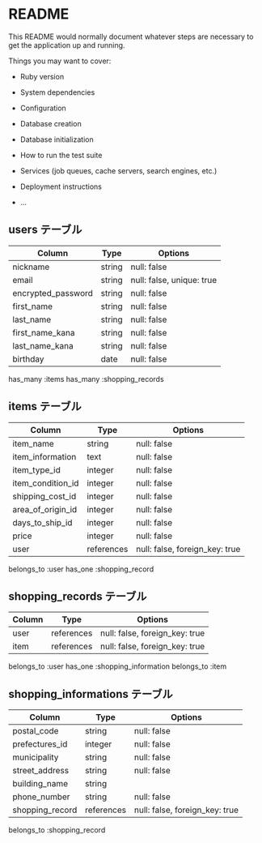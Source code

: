 # README

This README would normally document whatever steps are necessary to get the
application up and running.

Things you may want to cover:

* Ruby version

* System dependencies

* Configuration

* Database creation

* Database initialization

* How to run the test suite

* Services (job queues, cache servers, search engines, etc.)

* Deployment instructions

* ...


## users テーブル
| Column             | Type   | Options     |
| ------------------ | ------ | ----------- |
| nickname           | string | null: false |
| email              | string | null: false, unique: true |
| encrypted_password | string | null: false |
| first_name         | string | null: false |
| last_name          | string | null: false |
| first_name_kana    | string | null: false |
| last_name_kana     | string | null: false |
| birthday           | date   | null: false |

has_many :items
has_many :shopping_records



## items テーブル
| Column             | Type   | Options     |
| ------------------ | ------ | ----------- |
| item_name          | string | null: false |
| item_information   | text   | null: false |
| item_type_id       | integer | null: false |
| item_condition_id  | integer | null: false |
| shipping_cost_id   | integer | null: false |
| area_of_origin_id  | integer | null: false |
| days_to_ship_id    | integer | null: false |
| price              | integer | null: false |
| user               | references | null: false, foreign_key: true |

belongs_to :user
has_one :shopping_record


## shopping_records テーブル
| Column             | Type   | Options     |
| ------------------ | ------ | ----------- |
| user               | references | null: false, foreign_key: true |
| item               | references | null: false, foreign_key: true |

belongs_to :user
has_one :shopping_information
belongs_to :item


## shopping_informations テーブル
| Column             | Type   | Options     |
| ------------------ | ------ | ----------- |
| postal_code        | string | null: false |
| prefectures_id     | integer | null: false |
| municipality       | string | null: false |
| street_address     | string | null: false |
| building_name      | string |             |
| phone_number       | string | null: false |
| shopping_record    | references | null: false, foreign_key: true |

belongs_to :shopping_record